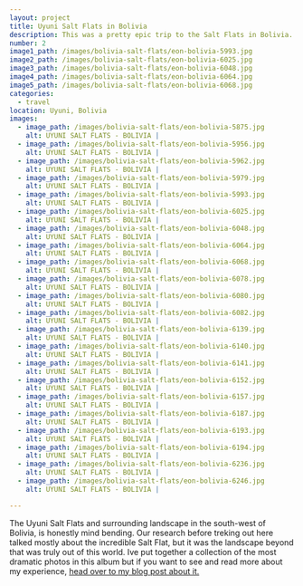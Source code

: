 ```yaml
---
layout: project
title: Uyuni Salt Flats in Bolivia
description: This was a pretty epic trip to the Salt Flats in Bolivia. The photos look like they have been heavily photoshoped but I promise you this place is just that CRAZY!
number: 2
image1_path: /images/bolivia-salt-flats/eon-bolivia-5993.jpg
image2_path: /images/bolivia-salt-flats/eon-bolivia-6025.jpg
image3_path: /images/bolivia-salt-flats/eon-bolivia-6048.jpg
image4_path: /images/bolivia-salt-flats/eon-bolivia-6064.jpg
image5_path: /images/bolivia-salt-flats/eon-bolivia-6068.jpg
categories:
  - travel
location: Uyuni, Bolivia
images:
  - image_path: /images/bolivia-salt-flats/eon-bolivia-5875.jpg
    alt: UYUNI SALT FLATS - BOLIVIA |
  - image_path: /images/bolivia-salt-flats/eon-bolivia-5956.jpg
    alt: UYUNI SALT FLATS - BOLIVIA |
  - image_path: /images/bolivia-salt-flats/eon-bolivia-5962.jpg
    alt: UYUNI SALT FLATS - BOLIVIA |
  - image_path: /images/bolivia-salt-flats/eon-bolivia-5979.jpg
    alt: UYUNI SALT FLATS - BOLIVIA |
  - image_path: /images/bolivia-salt-flats/eon-bolivia-5993.jpg
    alt: UYUNI SALT FLATS - BOLIVIA |
  - image_path: /images/bolivia-salt-flats/eon-bolivia-6025.jpg
    alt: UYUNI SALT FLATS - BOLIVIA |
  - image_path: /images/bolivia-salt-flats/eon-bolivia-6048.jpg
    alt: UYUNI SALT FLATS - BOLIVIA |
  - image_path: /images/bolivia-salt-flats/eon-bolivia-6064.jpg
    alt: UYUNI SALT FLATS - BOLIVIA |
  - image_path: /images/bolivia-salt-flats/eon-bolivia-6068.jpg
    alt: UYUNI SALT FLATS - BOLIVIA |
  - image_path: /images/bolivia-salt-flats/eon-bolivia-6078.jpg
    alt: UYUNI SALT FLATS - BOLIVIA |
  - image_path: /images/bolivia-salt-flats/eon-bolivia-6080.jpg
    alt: UYUNI SALT FLATS - BOLIVIA |
  - image_path: /images/bolivia-salt-flats/eon-bolivia-6082.jpg
    alt: UYUNI SALT FLATS - BOLIVIA |
  - image_path: /images/bolivia-salt-flats/eon-bolivia-6139.jpg
    alt: UYUNI SALT FLATS - BOLIVIA |
  - image_path: /images/bolivia-salt-flats/eon-bolivia-6140.jpg
    alt: UYUNI SALT FLATS - BOLIVIA |
  - image_path: /images/bolivia-salt-flats/eon-bolivia-6141.jpg
    alt: UYUNI SALT FLATS - BOLIVIA |
  - image_path: /images/bolivia-salt-flats/eon-bolivia-6152.jpg
    alt: UYUNI SALT FLATS - BOLIVIA |
  - image_path: /images/bolivia-salt-flats/eon-bolivia-6157.jpg
    alt: UYUNI SALT FLATS - BOLIVIA |
  - image_path: /images/bolivia-salt-flats/eon-bolivia-6187.jpg
    alt: UYUNI SALT FLATS - BOLIVIA |
  - image_path: /images/bolivia-salt-flats/eon-bolivia-6193.jpg
    alt: UYUNI SALT FLATS - BOLIVIA |
  - image_path: /images/bolivia-salt-flats/eon-bolivia-6194.jpg
    alt: UYUNI SALT FLATS - BOLIVIA |
  - image_path: /images/bolivia-salt-flats/eon-bolivia-6236.jpg
    alt: UYUNI SALT FLATS - BOLIVIA |
  - image_path: /images/bolivia-salt-flats/eon-bolivia-6246.jpg
    alt: UYUNI SALT FLATS - BOLIVIA |

---
```


The Uyuni Salt Flats and surrounding landscape in the south-west of Bolivia, is honestly mind bending. Our research before treking out here talked mostly about the incredible Salt Flat, but it was the landscape beyond that was truly out of this world. Ive put together a collection of the most dramatic photos in this album but if you want to see and read more about my experience, [head over to my blog post about it.](../2017/04/15/uyuni-salt-flats-bolivia.html)
